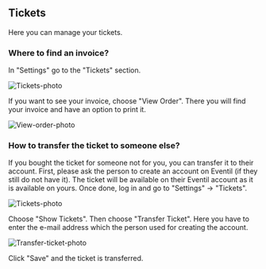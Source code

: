 ## Tickets
Here you can manage your tickets.

### Where to find an invoice?
In "Settings" go to the "Tickets" section.

<img src="/images/tickets.svg" alt="Tickets-photo"/>

If you want to see your invoice, choose "View Order". There you will find your invoice and have an option to print it.

<img src="/images/vieworder.svg" alt="View-order-photo" >

### How to transfer the ticket to someone else?

If you bought the ticket for someone not for you, you can transfer it to their account. First, please ask the person to create an account on Eventil (if they still do not have it). The ticket will be available on their Eventil account as it is available on yours. Once done, log in and go to "Settings" → "Tickets".

<img src="/images/tickets.svg" alt="Tickets-photo"/>

Choose "Show Tickets". Then choose "Transfer Ticket". Here you have to enter the e-mail address which the person used for creating the account.

<img src="/images/transferticket.svg" alt="Transfer-ticket-photo"/>

Click "Save" and the ticket is transferred.
